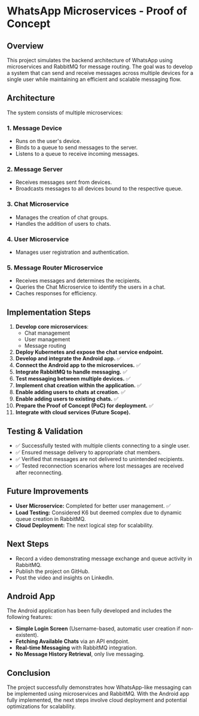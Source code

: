 # WhatsApp Microservices - Proof of Concept

## Overview
This project simulates the backend architecture of WhatsApp using microservices and RabbitMQ for message routing. The goal was to develop a system that can send and receive messages across multiple devices for a single user while maintaining an efficient and scalable messaging flow.

## Architecture
The system consists of multiple microservices:

### 1. **Message Device**
- Runs on the user's device.
- Binds to a queue to send messages to the server.
- Listens to a queue to receive incoming messages.

### 2. **Message Server**
- Receives messages sent from devices.
- Broadcasts messages to all devices bound to the respective queue.

### 3. **Chat Microservice**
- Manages the creation of chat groups.
- Handles the addition of users to chats.

### 4. **User Microservice**
- Manages user registration and authentication.

### 5. **Message Router Microservice**
- Receives messages and determines the recipients.
- Queries the Chat Microservice to identify the users in a chat.
- Caches responses for efficiency.

## Implementation Steps
1. **Develop core microservices**: 
   - Chat management
   - User management
   - Message routing
2. **Deploy Kubernetes and expose the chat service endpoint.**
3. **Develop and integrate the Android app.** ✅
4. **Connect the Android app to the microservices.** ✅
5. **Integrate RabbitMQ to handle messaging.** ✅
6. **Test messaging between multiple devices.** ✅
7. **Implement chat creation within the application.** ✅
8. **Enable adding users to chats at creation.** ✅
9. **Enable adding users to existing chats.** ✅
10. **Prepare the Proof of Concept (PoC) for deployment.** ✅
11. **Integrate with cloud services (Future Scope).**

## Testing & Validation
- ✅ Successfully tested with multiple clients connecting to a single user.
- ✅ Ensured message delivery to appropriate chat members.
- ✅ Verified that messages are not delivered to unintended recipients.
- ✅ Tested reconnection scenarios where lost messages are received after reconnecting.

## Future Improvements
- **User Microservice:** Completed for better user management. ✅
- **Load Testing:** Considered K6 but deemed complex due to dynamic queue creation in RabbitMQ.
- **Cloud Deployment:** The next logical step for scalability.

## Next Steps
- Record a video demonstrating message exchange and queue activity in RabbitMQ.
- Publish the project on GitHub.
- Post the video and insights on LinkedIn.

## Android App
The Android application has been fully developed and includes the following features:
- **Simple Login Screen** (Username-based, automatic user creation if non-existent).
- **Fetching Available Chats** via an API endpoint.
- **Real-time Messaging** with RabbitMQ integration.
- **No Message History Retrieval**, only live messaging.

## Conclusion
The project successfully demonstrates how WhatsApp-like messaging can be implemented using microservices and RabbitMQ. With the Android app fully implemented, the next steps involve cloud deployment and potential optimizations for scalability.
